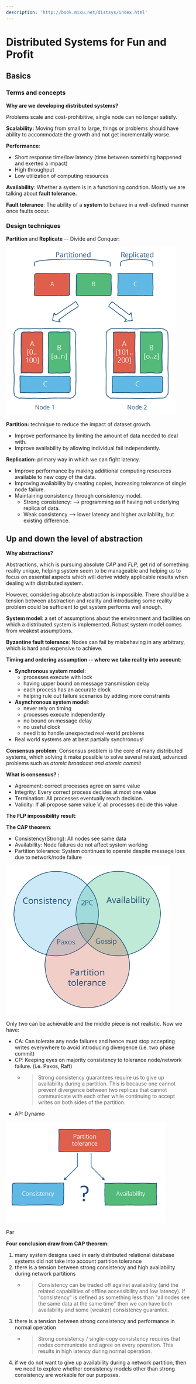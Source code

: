 ```yaml
---
description: 'http://book.mixu.net/distsys/index.html'
---
```


# Distributed Systems for Fun and Profit

## Basics

### Terms and concepts

**Why are we developing distributed systems?** 

Problems scale and cost-prohibitive, single node can no longer satisfy.

**Scalability:** Moving from small to large, things or problems should have ability to accommodate the growth and not get incrementally worse.

**Performance**:

* Short response time/low latency \(time between something happened and exerted a impact\)
* High throughput
* Low utilization of computing resources

**Availability**: Whether a system is in a functioning condition. Mostly we are talking about **fault tolerance.**

**Fault tolerance**: The ability of a **system** to behave in a well-defined manner once faults occur.

### **Design techniques**

**Partition** and **Replicate** -- Divide and Conquer:

![Illustration 1: independently partition and replicate](../.gitbook/assets/image.png)

 **Partition:** technique to reduce the impact of dataset growth.

* Improve performance by limiting the amount of data needed to deal with.
* Improve availability by allowing individual fail independently.

**Replication:** primary way in which we can fight latency.

* Improve performance by making additional computing resources available to new copy of the data.
* Improving availability by creating copies, increasing tolerance of single node failure.
* Maintaining  consistency through consistency model.
  * Strong consistency: --&gt; programming as if having not underlying  replica of data.
  * Weak consistency --&gt; lower latency and higher availability, but existing difference.

## Up and down the level of abstraction 

**Why abstractions?** 

Abstractions, which is pursuing absolute _CAP_ and _FLP,_  get rid of something reality unique, helping system   seem to be manageable and helping us to focus on essential aspects which will derive widely applicable results when dealing with distributed system.

However, considering absolute abstraction is impossible. There should be a tension between abstraction and reality and introducing some reality problem could be sufficient to get system performs well enough.

**System model**: a set of assumptions about the environment and facilities on which a distributed system is implemented. Robust system model comes from weakest assumptions.

**Byzantine fault tolerance**: Nodes can fail by misbehaving in any arbitrary, which is hard and expensive to achieve.

**Timing and ordering assumption -- where we take reality into account:**

* **Synchronous system model**: 
  * processes execute with lock
  * having upper bound on message transmission delay
  * each process has an accurate clock
  * helping rule out failure scenarios by adding more constraints
* **Asynchronous system model**: 
  * never rely on timing
  * processes execute independently
  * no bound on message delay
  * no useful clock
  * need it to handle unexpected real-world problems
* Real world systems are at best partially synchronous!

**Consensus problem**: Consensus problem is the core of many distributed systems, which solving it make possible to solve several related, advanced problems such as _atomic broadcast and atomic commit_

**What is consensus? :**

* Agreement: correct processes agree on same value
* Integrity: Every correct process decides at most one value
* Termination: All processes eventually reach decision.
* Validity: If all propose same value V, all processes decide this value

**The FLP impossibility result**:

**The CAP theorem**:

* Consistency\(Strong\): All nodes see same data
* Availability: Node failures do not affect system working
* Partition tolerance: System continues to operate despite message loss due to network/node failure

![](../.gitbook/assets/image%20%281%29.png)

Only two can be achievable and the middle piece is not realistic. Now we have:

* CA: Can tolerate any node failures and hence must stop accepting writes everywhere to avoid introducing divergence \(i.e. two phase commit\)
* CP: Keeping eyes on majority consistency to tolerance node/network failure. \(i.e. Paxos, Raft\) 
  * > Strong consistency guarantees require us to give up availability during a partition. This is because one cannot prevent divergence between two replicas that cannot communicate with each other while continuing to accept writes on both sides of the partition.
* AP: Dynamo

![Illustration 3: Partition binary choice](../.gitbook/assets/image%20%283%29.png)

Par

**Four conclusion draw from CAP theorem:**

1. many system designs used in early distributed relational database systems did not take into account partition tolerance
2. there is a tension between strong consistency and high availability during network partitions
   * > Consistency can be traded off against availability \(and the related capabilities of offline accessibility and low latency\). If "consistency" is defined as something less than "all nodes see the same data at the same time" then we can have both availability and some \(weaker\) consistency guarantee.
3. there is a tension between strong consistency and performance in normal operation
   * > Strong consistency / single-copy consistency requires that nodes communicate and agree on every operation. This results in high latency during normal operation.
4. if we do not want to give up availability during a network partition, then we need to explore whether consistency models other than strong consistency are workable for our purposes. 

